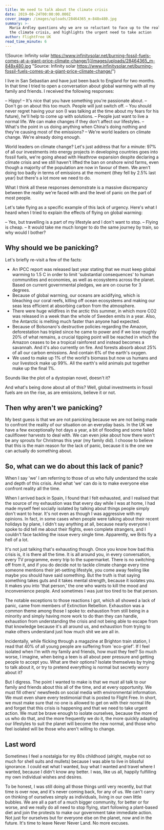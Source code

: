```yaml
---
title: We need to talk about the climate crisis
date: 2019-08-24T00:00:00.000Z
cover_image: /images/uploads/28464365_m-848x480.jpg
summary: >-
  Maria Ardley questions why we are so reluctant to face up to the reality of
  the climate crisis, and highlights the urgent need to take action
author: FlightFree UK
read_time_minute: 6
---
```

![Source: Infinity solar https://www.infinitysolar.net/burning-fossil-fuels-comes-at-a-giant-price-climate-change/](/images/uploads/28464365_m-848x480.jpg "Source: Infinity solar https://www.infinitysolar.net/burning-fossil-fuels-comes-at-a-giant-price-climate-change/")

I live in San Sebastian and have just been back to England for two months. In that time I tried to open a conversation about global warming with all my family and friends. I received the following responses:

– Hippy!
– It's nice that you have something you're passionate about.
– Don't go on about this too much. People will just switch off.
– You should never regret having your son (I was talking at the time about my fears for his future), he'll help to come up with solutions.
– People just want to live a normal life. We can make changes if they don't affect our lifestyles.
– What's the point in us doing anything when China's doing nothing and they're causing most of the emissions?
– We're world leaders on climate change. We're already doing enough.

World leaders on climate change? Let's just address that for a minute: 97% of all our investments into energy projects in developing countries goes into fossil fuels, we're going ahead with Heathrow expansion despite declaring a climate crisis and we still haven't lifted the ban on onshore wind farms, even though a majority of the population are now in favour of them. We aren't doing too badly in terms of emissions at the moment (they fell by 2.5% last year) but there's a lot more we need to do.

What I think all these responses demonstrate is a massive discrepancy between the reality we're faced with and the level of panic on the part of most people.

Let's take flying as a specific example of this lack of urgency. Here's what I heard when I tried to explain the effects of flying on global warming:

– Yes, but travelling is a part of my lifestyle and I don't want to stop.
– Flying is cheap.
– It would take me much longer to do the same journey by train, so why would I bother?

## Why should we be panicking?

Let's briefly re-visit a few of the facts:

* An IPCC report was released last year stating that we must keep global warming to 1.5 C in order to limit 'substantial consequences' to human communities and economies, as well as ecosystems across the planet. Based on current governmental pledges, we are on course for 3 degrees.
* Because of global warming, our oceans are acidifying, which is bleaching our coral reefs, killing off ocean ecosystems and making our seas less efficient at absorbing carbon from the atmosphere.
* There were huge wildfires in the arctic this summer, in which more CO2 was released in a week than the whole of Sweden emits in a year. Also, the Antarctic is melting much faster than anyone had expected.
* Because of Bolsonaro's destructive policies regarding the Amazon, deforestation has tripled since he came to power and if we lose roughly 20% of what remains, a crucial tipping point will be reached in which the Amazon ceases to be a tropical rainforest and instead becomes a savannah. And it's also currently on fire. And forests absorb about 25% of all our carbon emissions. And contain 6% of the earth's oxygen.
* We used to make up 1% of the world's biomass but now us humans and our livestock make up 99%. All the earth's wild animals put together make up the final 1%.

Sounds like the plot of a dystopian novel, doesn't it?

And what's being done about all of this? Well, global investments in fossil fuels are on the rise, as are emissions, believe it or not.

## Then why aren't we panicking?

My best guess is that we are not panicking because we are not being made to confront the reality of our situation on an everyday basis. In the UK we have a few exceptionally hot days a year, a bit of flooding and some failed cauliflower harvests to deal with. We can even joke about how there won't be any sprouts for Christmas this year (my family did). I choose to believe that this is the main reason for the lack of panic, because it is the one we can actually do something about.

## So, what can we do about this lack of panic?

When I say 'we' I am referring to those of us who fully understand the scale and depth of this crisis. And what 'we' can do is to make everyone else confront reality all the time.

When I arrived back in Spain, I found that I felt exhausted, and I realised that the source of my exhaustion was that every day while I was at home, I had made myself feel socially isolated by talking about things people simply don't want to hear. It's not even as though I was aggressive with my opinions. In fact, in some cases when people were talking about their recent holidays by plane, I didn't say anything at all, because nearly everyone I spoke to did tell me about their flights, even complete strangers, and I couldn't face tackling the issue every single time. Apparently, we Brits fly a hell of a lot.

It's not just talking that's exhausting though. Once you know how bad this crisis is, it is there all the time. It is all around you, in every conversation, every TV programme, every trip to the supermarket. There is no switching off from it, and if you do decide not to tackle climate change every time someone mentions their jet-setting lifestyle, you come away feeling like maybe you should have said something. But the truth is that saying something takes guts and it takes mental strength, because it isolates you. It makes you into 'that person,' the one who wants to kill the mood and inconvenience people. And sometimes I was just too tired to be that person.

The notable exceptions to those reactions I got, which all showed a lack of panic, came from members of Extinction Rebellion. Exhaustion was a common theme among those I spoke to: exhaustion from still being in a minority and simply having more work to do than they can handle, exhaustion from understanding the crisis and not being able to escape from that knowledge because it's all around us, and exhaustion from trying to make others understand just how much shit we are all in.

Incidentally, while flicking through a magazine at Brighton train station, I read that 40% of all young people are suffering from 'eco-grief'. If I feel isolated when I'm with my family and friends, how must they feel? So much worse, I imagine, when being a teen is all about peer pressure and getting people to accept you. What are their options? Isolate themselves by trying to talk about it, or try to pretend everything is normal but secretly worry about it?

But I digress. The point I wanted to make is that we must all talk to our family and friends about this all of the time, and at every opportunity. We must fill others' newsfeeds on social media with environmental information. We must even share every testimonial that is posted to Flight Free. In short, we must make sure that no one is allowed to get on with their normal life and forget that this crisis is happening and that we need to take urgent action. We must be brave enough to isolate ourselves, because the more of us who do that, and the more frequently we do it, the more quickly adapting our lifestyles to suit the planet will become the new normal, and those who feel isolated will be those who aren't willing to change.

## Last word

Sometimes I feel a nostalgia for my 80s childhood (alright, maybe not so much for shell suits and mullets) because I was able to live in blissful ignorance. I could eat what I wanted, buy what I wanted and travel where I wanted, because I didn't know any better. I was, like us all, happily fulfilling my own individual wishes and desires.

To be honest, I was still doing all those things until very recently, but that time is over now, and it's never coming back, for any of us. We can't carry on thinking of ourselves simply as individuals, living in our own little bubbles. We are all a part of a much bigger community, for better or for worse, and we really do all need to stop flying, start following a plant-based diet and join the protests to make our government take immediate action. Not just for ourselves but for everyone else on the planet, now and in the future. It's time to leave Never Never Land. No more excuses.
